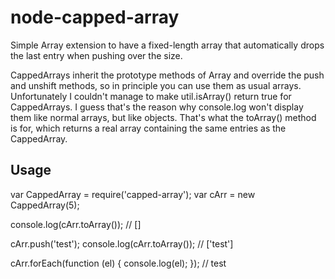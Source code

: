 node-capped-array
=================

Simple Array extension to have a fixed-length array that automatically drops the last entry when pushing over the size.

CappedArrays inherit the prototype methods of Array and override the push and unshift methods, so in principle you can
use them as usual arrays.
Unfortunately I couldn't manage to make util.isArray() return true for CappedArrays. I guess that's the reason why
console.log won't display them like normal arrays, but like objects. That's what the toArray() method is for,
which returns a real array containing the same entries as the CappedArray.

Usage
-----

  var CappedArray = require('capped-array');
  var cArr = new CappedArray(5);

  console.log(cArr.toArray()); // []

  cArr.push('test');
  console.log(cArr.toArray()); // ['test']

  cArr.forEach(function (el) {
    console.log(el);
  }); // test
